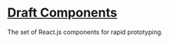 # [Draft Components](https://alexzimakov.github.io/draft-components/)

The set of React.js components for rapid prototyping.
